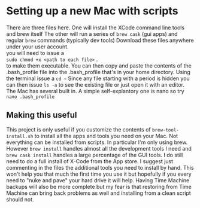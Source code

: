 # Setting up a new Mac with scripts

There are three files here. One will install the XCode command line tools and brew itself
The other will run a series of `brew cask` (gui apps) and regular `brew` commands (typically dev tools)
Download these files anywhere under your user account.  
you will need to issue a  
`sudo chmod +x <path to each file>` .  
to make them executable. You can then copy and paste the contents of the .bash_profile file into the .bash_profile 
that's in your home directory. Using the terminal issue a 
`cd ~`
Since any file starting with a period is hidden you can then issue
`ls -a` to see the existing file or just open it with an editor. The Mac has several built in.
A simple self-explantory one is nano so try  
`nano .bash_profile`  

## Making this useful
This project is only useful if you customize the contents of `brew-tool-install.sh` to install all the apps and tools you need on your Mac. Not everything can be installed from scripts. In particular I'm only using brew. However `brew install` handles almost all the development tools I need and `brew cask install` handles a large percentage of the GUI tools. I do still need to do a full install of X-Code from the App store. I suggest just commenting in the files the additional tools you need to install by hand. This won't help you that much the first time you use it but hopefully if you every need to "nuke and pave" your hard drive it will help. Having Time Machine backups will also be more complete but my fear is that restoring from Time Machine can bring back problems as well and installing from a clean script should not. 


